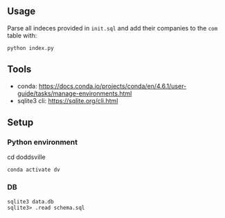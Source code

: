 ## Usage
Parse all indeces provided in `init.sql` and add their companies to the `com` table with:
````
python index.py
````

## Tools
- conda: https://docs.conda.io/projects/conda/en/4.6.1/user-guide/tasks/manage-environments.html
- sqlite3 cli: https://sqlite.org/cli.html

## Setup
### Python environment
cd doddsville
````
conda activate dv
````

### DB
````
sqlite3 data.db
sqlite3> .read schema.sql
````

